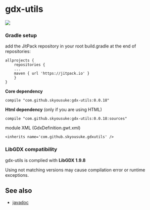 # gdx-utils

[![](https://jitpack.io/v/skyousuke/gdx-utils.svg)](https://jitpack.io/#skyousuke/gdx-utils) 

### Gradle setup

add the JitPack repository in your root build.gradle at the end of repositories:

```
allprojects {
    repositories {
    ...
    maven { url 'https://jitpack.io' }
    }
}
  ```
  
**Core dependency**
```
compile "com.github.skyousuke:gdx-utils:0.0.18"
```

**Html dependency** (only if you are using HTML)

```
compile "com.github.skyousuke:gdx-utils:0.0.18:sources"
```
module XML (GdxDefinition.gwt.xml)
```
<inherits name='com.github.skyousuke.gdxutils' />
```

### LibGDX compatibility

gdx-utils is complied with **LibGDX 1.9.8**

Using not matching versions may cause compilation error or runtime exceptions.

## See also

* [javadoc](https://skyousuke.github.io/gdx-utils/index.html)

